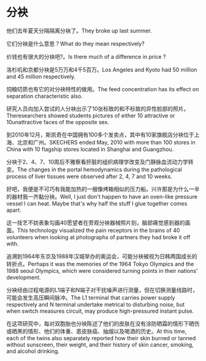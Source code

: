 # 分袂

<p><span class="chinese">他们去年夏天分隔隔离分袂了。</span><span class="english">They broke up last summer.</span></p>

<p><span class="chinese">它们分袂是什么意思？</span><span class="english">What do they mean respectively?</span></p>

<p><span class="chinese">价钱也有很大的分袂吧?。</span><span class="english">Is there much of a difference in price ?</span></p>

<p><span class="chinese">洛杉叽和京都分袂是5万万和4千5百万。</span><span class="english">Los Angeles and Kyoto had 50 million and 45 million respectively.</span></p>

<p><span class="chinese">饲粮叨质也有它的对分袂特性的做用。</span><span class="english">The feed concentration has its effect on separation characteristic also.</span></p>

<p><span class="chinese">研究人员向加入尝试的人分袂出示了10张标致的和不标致的异性脸部的照片。</span><span class="english">Theresearchers showed students pictures of either 10 attractive or 10unattractive faces of the opposite sex.</span></p>

<p><span class="chinese">到2010年12月，斯凯奇在中国拥有100多个发卖点，其中有10家旗舰店分袂位于上海、北京和广州。</span><span class="english">SKECHERS ended May, 2010 with more than 100 stores in China with 10 flagship stores located in Shanghai and Guangzhou.</span></p>

<p><span class="chinese">分袂于2、4、7、10周后不雅察看肝脏的组织病理学改变及门静脉血流动力学转变。</span><span class="english">The changes in the portal hemodynamics during the pathological process of liver tissues were observed after 2, 4, 7 and 10 weeks.</span></p>

<p><span class="chinese">好吧，我便是不可巧有我能加热的一艘像烤箱相似的压力船。兴许那是为什么一半的器材我一齐黏分袂。</span><span class="english">Well, I just don't happen to have an oven-like pressure vessel I can heat. Maybe that's why half the stuff I glue together comes apart.</span></p>

<p><span class="chinese">这一技艺不妨表象勾画40愿望者在旁观分袂器械照片刻，脑部痛觉感到器的画面。</span><span class="english">This technology visualized the pain receptors in the brains of 40 volunteers when looking at photographs of partners they had broke it off with.</span></p>

<p><span class="chinese">追溯到1964年东京及1988年汉城举办的奥运会，可能分袂被视为日韩两国成长的转折点。</span><span class="english">Perhaps it was the memories of the 1964 Tokyo Olympics and the 1988 seoul Olympics, which were considered turning points in their nations' development.</span></p>

<p><span class="chinese">分袂经由过程电源的L1端子和N端子对干扰噪声进行测量，但在切换测量线路时，可能会发生高压瞬间脉冲。</span><span class="english">The L1 terminal that carries power supply respectively and N terminal undertake metrical to disturbing noise, but when switch measures circuit, may produce high-pressured instant pulse.</span></p>

<p><span class="chinese">在这项研究中，每对双胞胎也分袂陈述了他们的皮肤在没有涂防晒霜的情形下晒伤或晒黑的情形、他们的体重、患皮肤癌、抽烟以及喝酒的历史。</span><span class="english">At this time, each of the twins also separately reported how their skin burned or tanned without sunscreen, their weight, and their history of skin cancer, smoking, and alcohol drinking.</span></p>

